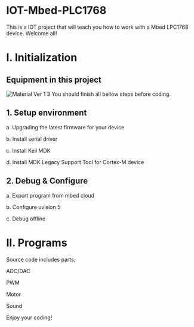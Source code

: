 # IOT-Mbed-PLC1768
This is a IOT project that will teach you how to work with a Mbed LPC1768 device.
Welcome all!
# I. Initialization
## Equipment in this project
![Material Ver 1 3](https://user-images.githubusercontent.com/30034388/54821508-b4706f80-4ce5-11e9-93c1-b25f03fe57e7.png)
You should finish all bellow steps before coding.
## 1. Setup environment

a. Upgrading the latest firmware for your device

b. Install serial driver

c. Install Keil MDK

d. Install MDK Legacy Support Tool for Cortex-M device

## 2. Debug & Configure

a. Export program from mbed cloud

b. Configure uvision 5

c. Debug offline

# II. Programs
Source code includes parts:

ADC/DAC

PWM

Motor

Sound


Enjoy your coding!

